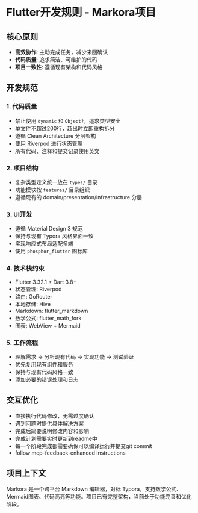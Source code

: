 # Flutter开发规则 - Markora项目

## 核心原则
- **高效协作**: 主动完成任务，减少来回确认
- **代码质量**: 追求简洁、可维护的代码
- **项目一致性**: 遵循现有架构和代码风格

## 开发规范

### 1. 代码质量
- 禁止使用 `dynamic` 和 `Object?`，追求类型安全
- 单文件不超过200行，超出时立即重构拆分
- 遵循 Clean Architecture 分层架构
- 使用 Riverpod 进行状态管理
- 所有代码、注释和提交记录使用英文

### 2. 项目结构
- 复杂类型定义统一放在 `types/` 目录
- 功能模块按 `features/` 目录组织
- 遵循现有的 domain/presentation/infrastructure 分层

### 3. UI开发
- 遵循 Material Design 3 规范
- 保持与现有 Typora 风格界面一致
- 实现响应式布局适配多端
- 使用 `phosphor_flutter` 图标库

### 4. 技术栈约束
- Flutter 3.32.1 + Dart 3.8+
- 状态管理: Riverpod
- 路由: GoRouter
- 本地存储: Hive
- Markdown: flutter_markdown
- 数学公式: flutter_math_fork
- 图表: WebView + Mermaid

### 5. 工作流程
- 理解需求 → 分析现有代码 → 实现功能 → 测试验证
- 优先复用现有组件和服务
- 保持与现有代码风格一致
- 添加必要的错误处理和日志

## 交互优化
- 直接执行代码修改，无需过度确认
- 遇到问题时提供具体解决方案
- 完成后简要说明修改内容和影响
- 完成计划需要实时更新到readme中
- 每一个阶段完成都需要确保可以编译运行并提交git commit
- follow mcp-feedback-enhanced instructions

## 项目上下文
Markora 是一个跨平台 Markdown 编辑器，对标 Typora，支持数学公式、Mermaid图表、代码高亮等功能。项目已有完整架构，当前处于功能完善和优化阶段。 